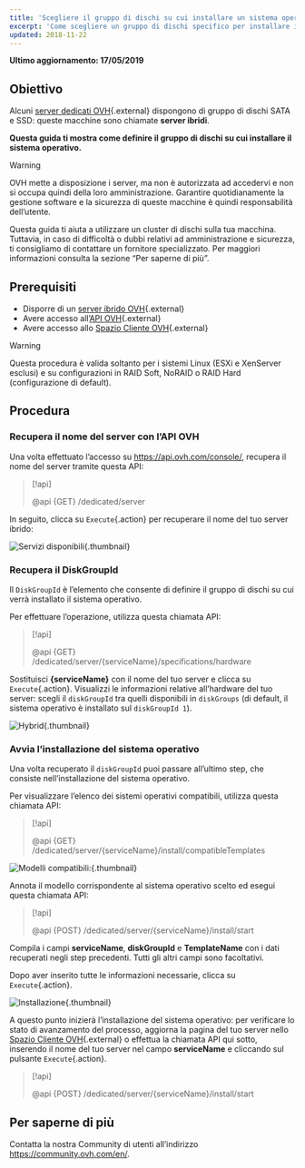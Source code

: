 ```yaml
---
title: 'Scegliere il gruppo di dischi su cui installare un sistema operativo'
excerpt: 'Come scegliere un gruppo di dischi specifico per installare il tuo sistema operativo'
updated: 2018-11-22
---
```


**Ultimo aggiornamento: 17/05/2019**

## Obiettivo

Alcuni [server dedicati OVH](https://www.ovh.it/server_dedicati/){.external} dispongono di gruppo di dischi SATA e SSD: queste macchine sono chiamate **server ibridi**.

**Questa guida ti mostra come definire il gruppo di dischi su cui installare il sistema operativo.**

> [!warning]
> 
> OVH mette a disposizione i server, ma non è autorizzata ad accedervi e non si occupa quindi della loro amministrazione. Garantire quotidianamente la gestione software e la sicurezza di queste macchine è quindi responsabilità dell’utente.
> 
> Questa guida ti aiuta a utilizzare un cluster di dischi sulla tua macchina. Tuttavia, in caso di difficoltà o dubbi relativi ad amministrazione e sicurezza, ti consigliamo di contattare un fornitore specializzato. Per maggiori informazioni consulta la sezione “Per saperne di più”.
>

## Prerequisiti

* Disporre di un [server ibrido OVH](https://www.ovh.it/server_dedicati/){.external}
* Avere accesso all’[API OVH](https://api.ovh.com/){.external}
* Avere accesso allo [Spazio Cliente OVH](https://www.ovh.com/auth/?action=gotomanager&from=https://www.ovh.it/&ovhSubsidiary=it){.external}

> [!warning]
>
> Questa procedura è valida soltanto per i sistemi Linux (ESXi e XenServer esclusi) e su configurazioni in RAID Soft, NoRAID o RAID Hard (configurazione di default).
> 

## Procedura

### Recupera il nome del server con l’API OVH

Una volta effettuato l’accesso su <https://api.ovh.com/console/>, recupera il nome del server tramite questa API:

> [!api]
>
> @api {GET} /dedicated/server
> 

In seguito, clicca su `Execute`{.action} per recuperare il nome del tuo server ibrido:

![Servizi disponibili](images/services-01.png){.thumbnail}

### Recupera il DiskGroupId

Il `DiskGroupId` è l’elemento che consente di definire il gruppo di dischi su cui verrà installato il sistema operativo. 

Per effettuare l’operazione, utilizza questa chiamata API:

> [!api]
>
> @api {GET} /dedicated/server/{serviceName}/specifications/hardware
> 

Sostituisci **{serviceName}** con il nome del tuo server e clicca su `Execute`{.action}. Visualizzi le informazioni relative all’hardware del tuo server: scegli il `diskGroupId` tra quelli disponibili in `diskGroups` (di default, il sistema operativo è installato sul `diskGroupId 1`).

![Hybrid](images/hybrid-01.png){.thumbnail}

### Avvia l’installazione del sistema operativo

Una volta recuperato il `diskGroupId` puoi passare all’ultimo step, che consiste nell’installazione del sistema operativo.

Per visualizzare l’elenco dei sistemi operativi compatibili, utilizza questa chiamata API:

> [!api]
>
> @api {GET} /dedicated/server/{serviceName}/install/compatibleTemplates
> 

![Modelli compatibili:](images/templates-01.png){.thumbnail}

Annota il modello corrispondente al sistema operativo scelto ed esegui questa chiamata API:

> [!api]
>
> @api {POST} /dedicated/server/{serviceName}/install/start
> 

Compila i campi **serviceName**, **diskGroupId** e **TemplateName** con i dati recuperati negli step precedenti. Tutti gli altri campi sono facoltativi.

Dopo aver inserito tutte le informazioni necessarie, clicca su `Execute`{.action}.

![Installazione](images/install-01.png){.thumbnail}

A questo punto inizierà l’installazione del sistema operativo: per verificare lo stato di avanzamento del processo, aggiorna la pagina del tuo server nello [Spazio Cliente OVH](https://www.ovh.com/auth/?action=gotomanager&from=https://www.ovh.it/&ovhSubsidiary=it){.external} o effettua la chiamata API qui sotto, inserendo il nome del tuo server nel campo **serviceName** e cliccando sul pulsante `Execute`{.action}.

> [!api]
>
> @api {POST} /dedicated/server/{serviceName}/install/start
> 

## Per saperne di più

Contatta la nostra Community di utenti all’indirizzo <https://community.ovh.com/en/>.
